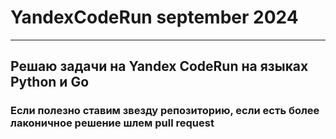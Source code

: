 # YandexCodeRun september 2024
___
## Решаю задачи на Yandex CodeRun на языках Python и Go
### Если полезно ставим звезду репозиторию, если есть более лаконичное решение шлем pull request
